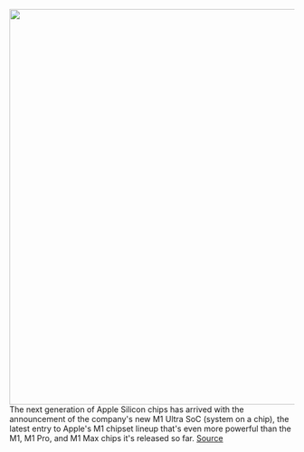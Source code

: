 <img src='https://cdn.vox-cdn.com/thumbor/XJno3rbF4lKpbtaNmXyWZDDHhuk=/0x0:2206x1258/1200x800/filters:focal(927x453:1279x805)/cdn.vox-cdn.com/uploads/chorus_image/image/70594947/Screen_Shot_2022_03_08_at_1.26.07_PM.0.png' width='700px' /><br/>
The next generation of Apple Silicon chips has arrived with the announcement of the company's new M1 Ultra SoC (system on a chip), the latest entry to Apple's M1 chipset lineup that's even more powerful than the M1, M1 Pro, and M1 Max chips it's released so far.
<a href='https://www.theverge.com/2022/3/8/22958174/apple-silicon-m1-ultra-chip-soc-processor-cpu-gpu-update'> Source <a/>